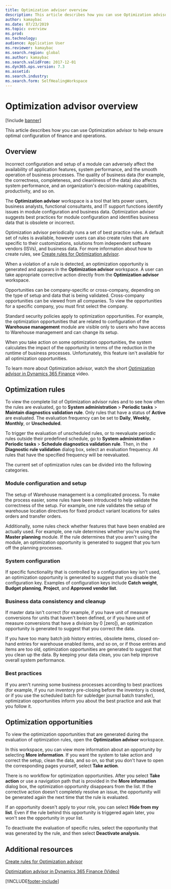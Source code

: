```yaml
---
title: Optimization advisor overview
description: This article describes how you can use Optimization advisor to help ensure optimal configuration of finance and operations.
author: kamaybac
ms.date: 07/23/2019
ms.topic: overview
ms.prod: 
ms.technology: 
audience: Application User
ms.reviewer: kamaybac
ms.search.region: global
ms.author: kamaybac
ms.search.validFrom: 2017-12-01
ms.dyn365.ops.version: 7.3
ms.assetid: 
ms.search.industry: 
ms.search.form: SelfHealingWorkspace
---
```


# Optimization advisor overview

[!include [banner](../includes/banner.md)]

This article describes how you can use Optimization advisor to help ensure optimal configuration of finance and operations.

## Overview

Incorrect configuration and setup of a module can adversely affect the availability of application features, system performance, and the smooth operation of business processes. The quality of business data (for example, the correctness, completeness, and cleanliness of the data) also affects system performance, and an organization's decision-making capabilities, productivity, and so on.

The **Optimization advisor** workspace is a tool that lets power users, business analysts, functional consultants, and IT support functions identify issues in module configuration and business data. Optimization advisor suggests best practices for module configuration and identifies business data that is obsolete or incorrect.

Optimization advisor periodically runs a set of best practice rules. A default set of rules is available, however users can also create rules that are specific to their customizations, solutions from independent software vendors (ISVs), and business data. For more information about how to create rules, see [Create rules for Optimization advisor](./create-rules-optimization-advisor.md).

When a violation of a rule is detected, an optimization opportunity is generated and appears in the **Optimization advisor** workspace. A user can take appropriate corrective action directly from the **Optimization advisor** workspace.

Opportunities can be company-specific or cross-company, depending on the type of setup and data that is being validated. Cross-company opportunities can be viewed from all companies. To view the opportunities for a specific company, you must first select the company.

Standard security policies apply to optimization opportunities. For example, the optimization opportunities that are related to configuration of the **Warehouse management** module are visible only to users who have access to Warehouse management and can change its setup.

When you take action on some optimization opportunities, the system calculates the impact of the opportunity in terms of the reduction in the runtime of business processes. Unfortunately, this feature isn't available for all optimization opportunities.

To learn more about Optimization advisor, watch the short [Optimization advisor in Dynamics 365 Finance](https://www.youtube.com/watch?v=MRsAzgFCUSQ) video.

## Optimization rules

To view the complete list of Optimization advisor rules and to see how often the rules are evaluated, go to **System administration** &gt; **Periodic tasks** &gt; **Maintain diagnostics validation rule**. Only rules that have a status of **Active** are evaluated. The evaluation frequency can be set to **Daily**, **Weekly**, **Monthly**, or **Unscheduled**.

To trigger the evaluation of unscheduled rules, or to reevaluate periodic rules outside their predefined schedule, go to **System administration** &gt; **Periodic tasks** &gt; **Schedule diagnostics validation rule**. Then, in the **Diagnostic rule validation** dialog box, select an evaluation frequency. All rules that have the specified frequency will be reevaluated.

The current set of optimization rules can be divided into the following categories.

### Module configuration and setup

The setup of Warehouse management is a complicated process. To make the process easier, some rules have been introduced to help validate the correctness of the setup. For example, one rule validates the setup of warehouse location directives for fixed product variant locations for sales orders and transfer orders.

Additionally, some rules check whether features that have been enabled are actually used. For example, one rule determines whether you're using the **Master planning** module. If the rule determines that you aren't using the module, an optimization opportunity is generated to suggest that you turn off the planning processes.

### System configuration

If specific functionality that is controlled by a configuration key isn't used, an optimization opportunity is generated to suggest that you disable the configuration key. Examples of configuration keys include **Catch weight**, **Budget planning**, **Project**, and **Approved vendor list**.

### Business data consistency and cleanup

If master data isn't correct (for example, if you have unit of measure conversions for units that haven't been defined, or if you have unit of measure conversions that have a division by 0 \[zero\]), an optimization opportunity is generated to suggest that you correct the data. 

If you have too many batch job history entries, obsolete items, closed on-hand entries for warehouse enabled items, and so on, or if those entries and items are too old, optimization opportunities are generated to suggest that you clean up the data. By keeping your data clean, you can help improve overall system performance.

### Best practices

If you aren't running some business processes according to best practices (for example, if you run inventory pre-closing before the inventory is closed, or if you use the scheduled batch for subledger journal batch transfer), optimization opportunities inform you about the best practice and ask that you follow it.

## Optimization opportunities

To view the optimization opportunities that are generated during the evaluation of optimization rules, open the **Optimization advisor** workspace.

In this workspace, you can view more information about an opportunity by selecting **More information**. If you want the system to take action and correct the setup, clean the data, and so on, so that you don't have to open the corresponding pages yourself, select **Take action**.

There is no workflow for optimization opportunities. After you select **Take action** or use a navigation path that is provided in the **More information** dialog box, the optimization opportunity disappears from the list. If the corrective action doesn't completely resolve an issue, the opportunity will be generated again the next time that the rule is evaluated.

If an opportunity doesn't apply to your role, you can select **Hide from my list**. Even if the rule behind this opportunity is triggered again later, you won't see the opportunity in your list.

To deactivate the evaluation of specific rules, select the opportunity that was generated by the rule, and then select **Deactivate analysis**.

## Additional resources

[Create rules for Optimization advisor](./create-rules-optimization-advisor.md)

[Optimization advisor in Dynamics 365 Finance (Video)](https://www.youtube.com/watch?v=MRsAzgFCUSQ)


[!INCLUDE[footer-include](../../../includes/footer-banner.md)]
